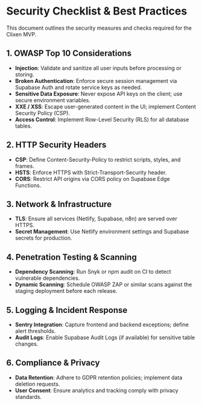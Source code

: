 # Security Checklist & Best Practices

This document outlines the security measures and checks required for the Clixen MVP.

## 1. OWASP Top 10 Considerations
- **Injection**: Validate and sanitize all user inputs before processing or storing.
- **Broken Authentication**: Enforce secure session management via Supabase Auth and rotate service keys as needed.
- **Sensitive Data Exposure**: Never expose API keys on the client; use secure environment variables.
- **XXE / XSS**: Escape user-generated content in the UI; implement Content Security Policy (CSP).
- **Access Control**: Implement Row-Level Security (RLS) for all database tables.

## 2. HTTP Security Headers
- **CSP**: Define Content-Security-Policy to restrict scripts, styles, and frames.
- **HSTS**: Enforce HTTPS with Strict-Transport-Security header.
- **CORS**: Restrict API origins via CORS policy on Supabase Edge Functions.

## 3. Network & Infrastructure
- **TLS**: Ensure all services (Netlify, Supabase, n8n) are served over HTTPS.
- **Secret Management**: Use Netlify environment settings and Supabase secrets for production.

## 4. Penetration Testing & Scanning
- **Dependency Scanning**: Run Snyk or npm audit on CI to detect vulnerable dependencies.
- **Dynamic Scanning**: Schedule OWASP ZAP or similar scans against the staging deployment before each release.

## 5. Logging & Incident Response
- **Sentry Integration**: Capture frontend and backend exceptions; define alert thresholds.
- **Audit Logs**: Enable Supabase Audit Logs (if available) for sensitive table changes.

## 6. Compliance & Privacy
- **Data Retention**: Adhere to GDPR retention policies; implement data deletion requests.
- **User Consent**: Ensure analytics and tracking comply with privacy standards.
